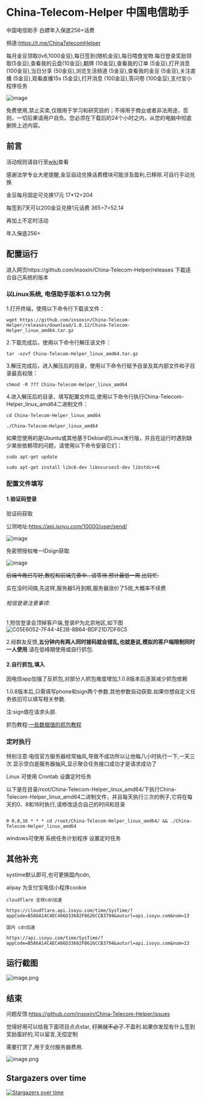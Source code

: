 
# China-Telecom-Helper 中国电信助手
中国电信助手 白嫖年入保底256+话费

频道:https://t.me/ChinaTelecomHelper

每月金豆领取(lv6,1000金豆),每日签到(随机金豆),每日喂食宠物.每日登录奖励领取(5金豆),查看我的云盘(10金豆),翻牌 (10金豆),查看我的订单 (5金豆),打开消息 (100金豆),当日分享 (50金豆),浏览生活频道 (5金豆),查看我的金豆 (5金豆),关注直播 (5金豆),观看直播15s (5金豆),打开消息 (100金豆),答问卷 (100金豆),支付宝小程序任务

![image](https://user-images.githubusercontent.com/19371836/219005361-cc37d88c-83f3-4317-876e-9c9d65e9e806.png)



免费使用,禁止买卖,仅限用于学习和研究目的；不得用于商业或者非法用途，否则，一切后果请用户自负。您必须在下载后的24个小时之内，从您的电脑中彻底删除上述内容。

## 前言


活动规则请自行至[wiki](https://github.com/insoxin/China-Telecom-Helper/wiki)查看

感谢法学专业大佬提醒,金豆自动兑换话费模块可能涉及盈利,已移除.可自行手动兑换

金豆每月固定可兑换17元 17*12=204

每签到7天可以200金豆兑换1元话费 365÷7=52.14

再加上不定时活动

年入保底256+


## 配置运行
进入网页https://github.com/insoxin/China-Telecom-Helper/releases
下载适合自己系统的版本


### 以Linux系统, 电信助手版本1.0.12为例

1.打开终端，使用以下命令行下载该文件：
```
wget https://github.com/insoxin/China-Telecom-Helper/releases/download/1.0.12/China-Telecom-Helper_linux_amd64.tar.gz

```
2.下载完成后，使用以下命令行解压该文件：

```
tar -xzvf China-Telecom-Helper_linux_amd64.tar.gz

```
3.解压完成后，进入解压后的目录，使用以下命令行赋予目录及其内部文件和子目录最高权限：
```
chmod -R 777 China-Telecom-Helper_linux_amd64

```



4.进入解压后的目录，填写配置文件后,使用以下命令行执行China-Telecom-Helper_linux_amd64二进制文件：


```
cd China-Telecom-Helper_linux_amd64

./China-Telecom-Helper_linux_amd64
```

如果您使用的是Ubuntu或其他基于Debian的Linux发行版，并且在运行时遇到缺少某些依赖项的问题，请使用以下命令安装它们：

```
sudo apt-get update

sudo apt-get install libc6-dev libncurses5-dev libstdc++6
```

### 配置文件填写


#### 1.验证码登录

验证码获取

公测地址:https://api.isoyu.com/10000/user/send/


![image](https://user-images.githubusercontent.com/19371836/217848074-11a64ba4-ef49-40ba-9524-481f87bc9ad0.png)

免密预授权唯一IDsign获取

![image](https://user-images.githubusercontent.com/19371836/217848451-dc82e619-8527-4ee1-a476-ba1ba87108c7.png)



~~后端今晚已写好,教程和前端完善中...请等待.预计最低一周.比较忙.~~

实在没时间搞,先这样,服务器5月到期,服务器涨价了5倍,大概率不续费

###### 短信登录注意事项:
 
1.短信登录会顶掉客户端,登录IP为北京地区,如下图
![C05E6052-7F44-4E2B-8B64-BDF21D7DF6C5](https://user-images.githubusercontent.com/19371836/223899248-7f39040e-57d0-42ac-89c5-2edeb25a3529.jpeg)


2.经群友反馈,**五分钟内有两人同时接码就会错乱,也就是说,模拟的客户端限制同时一人使用**.请在低峰期使用或自行抓包. 

#### 2.自行抓包,填入 

因电信app加强了反抓包,对部分人抓包难度增加,1.0.8版本后逐渐减少抓包依赖


1.0.8版本后,只需填写phone和sign两个参数.其他参数自动获取.如果你想自定义任务依旧可以填写相关参数.

注:sign值在请求头部.


抓包教程:[一些数据值的抓包教程](https://github.com/insoxin/China-Telecom-Helper/wiki/%E4%B8%80%E4%BA%9B%E6%95%B0%E6%8D%AE%E5%80%BC%E7%9A%84%E6%8A%93%E5%8C%85%E6%95%99%E7%A8%8B)

### 定时执行

特别注意:电信官方服务器经常抽风,导致不成功所以让他每八小时执行一下,一天三次.显示空白是服务器抽风,显示聚合任务接口成功才是请求成功了

Linux 可使用 Crontab 设置定时任务

以下是在目录/root/China-Telecom-Helper_linux_amd64/下执行China-Telecom-Helper_linux_amd64二进制文件，并且每天执行三次的例子,它将在每天的0、8和16时执行,请修改适合自己的时间和目录

```

0 0,8,16 * * * cd /root/China-Telecom-Helper_linux_amd64/ && ./China-Telecom-Helper_linux_amd64

```


windows可使用 系统任务计划程序 设置定时任务



## 其他补充

systime默认即可,也可更换国内cdn,


alipay 为支付宝电信小程序cookie

```
cloudflare 全球cdn加速  

https://cloudflare.api.isoyu.com/time/SysTime/?appCode=B586A14C4EC466D33682F8626CCB3794&auturl=api.isoyu.com&num=13

国内 cdn加速

https://api.isoyu.com/time/SysTime/?appCode=B586A14C4EC466D33682F8626CCB3794&auturl=api.isoyu.com&num=13
```

## 运行截图

![image.png](https://pic.rmb.bdstatic.com/bjh/7367f58ef56656fac3c1ed462e658bb9.png)


## 结束

问题反馈:https://github.com/insoxin/China-Telecom-Helper/issues

觉得好用可以给我下面项目点点star, ~~打赏就不必了~~.不盈利.如果你发现有什么签到奖励蛮好的,可以留言,无偿定制


需要打赏了,用于支付服务器费用.

![image.png](https://raw.githubusercontent.com/insoxin/API/master/Sponsor.jpg)



## Stargazers over time

[![Stargazers over time](https://starchart.cc/insoxin/China-Telecom-Helper.svg)](https://starchart.cc/insoxin/China-Telecom-Helper)

